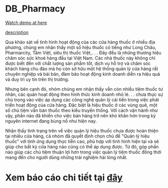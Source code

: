 # DB_Pharmacy

[Watch demo at here](https://www.youtube.com/watch?v=E2MmFeIvt7U)


[description](https://phanmemquanlyphongkham.net/wp-content/uploads/2020/12/phan-mem-nha-thuoc-2.jpg)

Qua khảo sát về tình hình hoạt động của các cửa hàng thuốc ở nhiều địa phương,
chúng em nhận thấy một số hiệu thuốc có tiếng như Long Châu, Pharmarcity,
Tâm Việt, siêu thị thuốc Việt,. . . Đây đều là những thương hiệu chăm sóc sức
khoẻ hàng đầu tại Việt Nam. Các nhà thuốc này không chỉ được biết đến với chất
lượng sản phẩm tốt, dịch vụ hỗ trợ và chăm sóc khách hàng chu đáo mà họ còn sở
hữu một hệ thống quản lý cửa hàng rất chuyên nghiệp và bài bản, đảm bảo hoạt
động kinh doanh diễn ra hiệu quả và duy trì uy tín trên thị trường.

Nhưng bên cạnh đó, nhóm chúng em nhận thấy vẫn còn nhiều tiệm thuốc tư nhân,
các quán hoạt động theo hình thức kinh doanh nhỏ lẻ. . . chưa thực sự chú trọng
vào việc áp dụng các công nghệ quản lý cải tiến trong việc phát triển hoạt động
của cửa hàng. Đặc biệt là hiệu thuốc ở các vùng quê, một số chủ tiệm vẫn bán
thuốc theo kiểu truyền thống. Với cách vận hành như vậy, phần nào đã khiến cho
việc bán hàng trở nên khó khăn hơn trong kỷ nguyên internet đang bùng nổ như
hiện nay.

Nhận thấy tình trạng trên về việc quản lý hiệu thuốc chưa được hoàn thiện tại
nhiều cửa hàng, cả nhóm đã quyết định chọn chủ đề "Quản lý hiệu thuốc" với
tính ứng dụng thực tiễn cao, phù hợp với tình hình hiện tại và sẽ giúp cho bất kỳ
cửa hàng nào cũng có thể áp dụng được. Từ đó, góp phần nào giúp các chủ tiệm
thuận lợi hơn trong việc quản lý tiệm thuốc đồng thời mang đến cho người dùng
những trải nghiệm hài lòng nhất.

# Xem báo cáo chi tiết tại [đây](https://github.com/huyvu15/DB_Pharmacy/blob/main/b%C3%A1o%20c%C3%A1o.pdf)